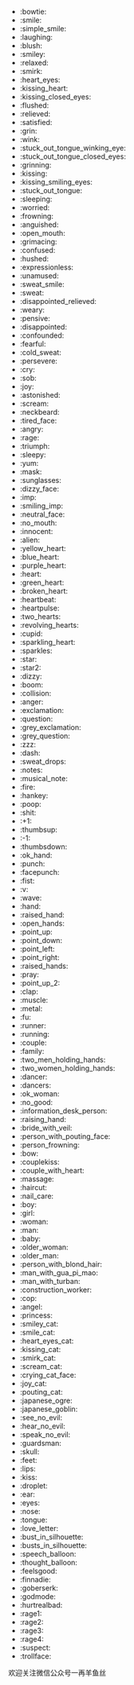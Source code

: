 <ul class="people emojis" id="emoji-people">
      <li><div>
<span id="e_1" class="emoji" data-src="graphics/emojis/bowtie.png"></span>:<span class="name" data-alternative-name="classy, bow, face, formal, fashion, suit, magic, circus"><trans oldtip="bowtie" newtip="领结">bowtie</trans></span>:</div></li>
      <li><div>
<span id="e_2" class="emoji" data-src="graphics/emojis/smile.png"></span>:<span class="name" data-alternative-name="happy, cheerful, face, joy, funny, haha, laugh, like"><trans oldtip="smile" newtip="微笑">smile</trans></span>:</div></li>
      <li><div>
<span id="e_3" class="emoji" data-src="graphics/emojis/simple_smile.png"></span>:<span class="name" data-alternative-name="smile, guy, happy, cheerful, smiling"><trans oldtip="simple_smile" newtip="简单微笑">simple_smile</trans></span>:</div></li>
      <li><div>
<span id="e_4" class="emoji" data-src="graphics/emojis/laughing.png"></span>:<span class="name" data-alternative-name="lol, funny, happy, joy, satisfied, haha, face, glad"><trans oldtip="laughing" newtip="哈哈大笑">laughing</trans></span>:</div></li>
      <li><div>
<span id="e_5" class="emoji" data-src="graphics/emojis/blush.png"></span>:<span class="name" data-alternative-name="face, smile, happy, flushed, crush, embarrassed, shy, joy"><trans oldtip="blush" newtip="脸红">blush</trans></span>:</div></li>
      <li><div>
<span id="e_6" class="emoji" data-src="graphics/emojis/smiley.png"></span>:<span class="name" data-alternative-name="funny, face, happy, joy, haha"><trans oldtip="smiley" newtip="笑笑" style="">smiley</trans></span>:</div></li>
      <li><div>
<span id="e_7" class="emoji" data-src="graphics/emojis/relaxed.png"></span>:<span class="name" data-alternative-name="face, blush, massage, happiness"><trans oldtip="relaxed" newtip="放松">relaxed</trans></span>:</div></li>
      <li><div>
<span id="e_8" class="emoji" data-src="graphics/emojis/smirk.png"></span>:<span class="name" data-alternative-name="face, smile, mean, prank, smug, sarcasm"><trans oldtip="smirk" newtip="傻笑">smirk</trans></span>:</div></li>
      <li><div>
<span id="e_9" class="emoji" data-src="graphics/emojis/heart_eyes.png"></span>:<span class="name" data-alternative-name="heart, love, face, like, affection, valentines, infatuation, crush"><trans oldtip="heart_eyes" newtip="心眼">heart_eyes</trans></span>:</div></li>
      <li><div>
<span id="e_10" class="emoji" data-src="graphics/emojis/kissing_heart.png"></span>:<span class="name" data-alternative-name="heart, kiss, face, love, like, affection, valentines, infatuation"><trans oldtip="kissing_heart" newtip="吻心">kissing_heart</trans></span>:</div></li>
      <li><div>
<span id="e_11" class="emoji" data-src="graphics/emojis/kissing_closed_eyes.png"></span>:<span class="name" data-alternative-name="face, love, like, affection, valentines, infatuation"><trans oldtip="kissing_closed_eyes" newtip="吻闭眼" style="">kissing_closed_eyes</trans></span>:</div></li>
      <li><div>
<span id="e_12" class="emoji" data-src="graphics/emojis/flushed.png"></span>:<span class="name" data-alternative-name="flustered, embarassed, face, blush, shy, flattered"><trans oldtip="flushed" newtip="冲水">flushed</trans></span>:</div></li>
      <li><div>
<span id="e_13" class="emoji" data-src="graphics/emojis/relieved.png"></span>:<span class="name" data-alternative-name="face, relaxed, phew, massage, happiness"><trans oldtip="relieved" newtip="宽慰">relieved</trans></span>:</div></li>
      <li><div>
<span id="e_14" class="emoji" data-src="graphics/emojis/satisfied.png"></span>:<span class="name" data-alternative-name="contented"><trans oldtip="satisfied" newtip="满足感">satisfied</trans></span>:</div></li>
      <li><div>
<span id="e_15" class="emoji" data-src="graphics/emojis/grin.png"></span>:<span class="name" data-alternative-name="happy, smile, face, joy"><trans oldtip="grin" newtip="咧嘴笑">grin</trans></span>:</div></li>
      <li><div>
<span id="e_16" class="emoji" data-src="graphics/emojis/wink.png"></span>:<span class="name" data-alternative-name="flirt, face, happy, mischievous, secret"><trans oldtip="wink" newtip="眨眼">wink</trans></span>:</div></li>
      <li><div>
<span id="e_17" class="emoji" data-src="graphics/emojis/stuck_out_tongue_winking_eye.png"></span>:<span class="name" data-alternative-name="face, prank, childish, playful, mischievous, smile"><trans oldtip="stuck_out_tongue_winking_eye" newtip="突出舌眨眼">stuck_out_tongue_winking_eye</trans></span>:</div></li>
      <li><div>
<span id="e_18" class="emoji" data-src="graphics/emojis/stuck_out_tongue_closed_eyes.png"></span>:<span class="name" data-alternative-name="face, prank, playful, mischievous, smile"><trans oldtip="stuck_out_tongue_closed_eyes" newtip="突出舌闭眼">stuck_out_tongue_closed_eyes</trans></span>:</div></li>
      <li><div>
<span id="e_19" class="emoji" data-src="graphics/emojis/grinning.png"></span>:<span class="name" data-alternative-name="smiling, face, smile, happy, joy"><trans oldtip="grinning" newtip="咧嘴笑">grinning</trans></span>:</div></li>
      <li><div>
<span id="e_20" class="emoji" data-src="graphics/emojis/kissing.png"></span>:<span class="name" data-alternative-name="love, like, face, 3, valentines, infatuation"><trans oldtip="kissing" newtip="接吻">kissing</trans></span>:</div></li>
      <li><div>
<span id="e_21" class="emoji" data-src="graphics/emojis/kissing_smiling_eyes.png"></span>:<span class="name" data-alternative-name="smooch, face, affection, valentines, infatuation"><trans oldtip="kissing_smiling_eyes" newtip="亲吻微笑的眼睛" style="">kissing_smiling_eyes</trans></span>:</div></li>
      <li><div>
<span id="e_22" class="emoji" data-src="graphics/emojis/stuck_out_tongue.png"></span>:<span class="name" data-alternative-name="face, prank, childish, playful, mischievous, smile"><trans oldtip="stuck_out_tongue" newtip="突出舌">stuck_out_tongue</trans></span>:</div></li>
      <li><div>
<span id="e_23" class="emoji" data-src="graphics/emojis/sleeping.png"></span>:<span class="name" data-alternative-name="asleep, face, tired, sleepy, night, zzz"><trans oldtip="sleeping" newtip="沉睡">sleeping</trans></span>:</div></li>
      <li><div>
<span id="e_24" class="emoji" data-src="graphics/emojis/worried.png"></span>:<span class="name" data-alternative-name="frustrated, scared, face, concern, nervous"><trans oldtip="worried" newtip="忧心忡忡">worried</trans></span>:</div></li>
      <li><div>
<span id="e_25" class="emoji" data-src="graphics/emojis/frowning.png"></span>:<span class="name" data-alternative-name="face, aw, what"><trans oldtip="frowning" newtip="皱眉">frowning</trans></span>:</div></li>
      <li><div>
<span id="e_26" class="emoji" data-src="graphics/emojis/anguished.png"></span>:<span class="name" data-alternative-name="face, stunned, nervous"><trans oldtip="anguished" newtip="苦痛">anguished</trans></span>:</div></li>
      <li><div>
<span id="e_27" class="emoji" data-src="graphics/emojis/open_mouth.png"></span>:<span class="name" data-alternative-name="face, surprise, impressed, wow"><trans oldtip="open_mouth" newtip="张开嘴">open_mouth</trans></span>:</div></li>
      <li><div>
<span id="e_28" class="emoji" data-src="graphics/emojis/grimacing.png"></span>:<span class="name" data-alternative-name="face, grimace, teeth"><trans oldtip="grimacing" newtip="鬼脸">grimacing</trans></span>:</div></li>
      <li><div>
<span id="e_29" class="emoji" data-src="graphics/emojis/confused.png"></span>:<span class="name" data-alternative-name="baffled, puzzled, face, indifference, huh, weird, hmmm"><trans oldtip="confused" newtip="迷茫">confused</trans></span>:</div></li>
      <li><div>
<span id="e_30" class="emoji" data-src="graphics/emojis/hushed.png"></span>:<span class="name" data-alternative-name="face, woo, shh,conceal,hide"><trans oldtip="hushed" newtip="静默">hushed</trans></span>:</div></li>
      <li><div>
<span id="e_31" class="emoji" data-src="graphics/emojis/expressionless.png"></span>:<span class="name" data-alternative-name="deadpan, face, indifferent, -_-, meh"><trans oldtip="expressionless" newtip="无表情">expressionless</trans></span>:</div></li>
      <li><div>
<span id="e_32" class="emoji" data-src="graphics/emojis/unamused.png"></span>:<span class="name" data-alternative-name="sarcasm, indifference, bored, straight face, serious"><trans oldtip="unamused" newtip="莫名其妙">unamused</trans></span>:</div></li>
      <li><div>
<span id="e_33" class="emoji" data-src="graphics/emojis/sweat_smile.png"></span>:<span class="name" data-alternative-name="happy, relief, face, hot, laugh"><trans oldtip="sweat_smile" newtip="汗水微笑">sweat_smile</trans></span>:</div></li>
      <li><div>
<span id="e_34" class="emoji" data-src="graphics/emojis/sweat.png"></span>:<span class="name" data-alternative-name="worried, stressed, face, hot, sad, tired, exercise"><trans oldtip="sweat" newtip="汗水">sweat</trans></span>:</div></li>
      <li><div>
<span id="e_35" class="emoji" data-src="graphics/emojis/disappointed_relieved.png"></span>:<span class="name" data-alternative-name="face, phew, sweat, nervous"><trans oldtip="disappointed_relieved" newtip="失望宽慰">disappointed_relieved</trans></span>:</div></li>
      <li><div>
<span id="e_36" class="emoji" data-src="graphics/emojis/weary.png"></span>:<span class="name" data-alternative-name="tired, face, sleepy, sad, frustrated, upset"><trans oldtip="weary" newtip="疲倦">weary</trans></span>:</div></li>
      <li><div>
<span id="e_37" class="emoji" data-src="graphics/emojis/pensive.png"></span>:<span class="name" data-alternative-name="face, sad, depressed, okay, upset"><trans oldtip="pensive" newtip="郁闷">pensive</trans></span>:</div></li>
      <li><div>
<span id="e_38" class="emoji" data-src="graphics/emojis/disappointed.png"></span>:<span class="name" data-alternative-name="sad, lonely, face, upset, depressed"><trans oldtip="disappointed" newtip="失望">disappointed</trans></span>:</div></li>
      <li><div>
<span id="e_39" class="emoji" data-src="graphics/emojis/confounded.png"></span>:<span class="name" data-alternative-name="face, confused, sick, unwell, oops"><trans oldtip="confounded" newtip="弄糊涂">confounded</trans></span>:</div></li>
      <li><div>
<span id="e_40" class="emoji" data-src="graphics/emojis/fearful.png"></span>:<span class="name" data-alternative-name="scared, afraid, nervous, scared, face, terrified, oops, huh"><trans oldtip="fearful" newtip="恐惧">fearful</trans></span>:</div></li>
      <li><div>
<span id="e_41" class="emoji" data-src="graphics/emojis/cold_sweat.png"></span>:<span class="name" data-alternative-name="scared, frightened, nervous, scared, face"><trans oldtip="cold_sweat" newtip="冷汗">cold_sweat</trans></span>:</div></li>
      <li><div>
<span id="e_42" class="emoji" data-src="graphics/emojis/persevere.png"></span>:<span class="name" data-alternative-name="face, sick, no, upset, oops"><trans oldtip="persevere" newtip="坚韧不拔">persevere</trans></span>:</div></li>
      <li><div>
<span id="e_43" class="emoji" data-src="graphics/emojis/cry.png"></span>:<span class="name" data-alternative-name="sad, unhappy, tear, face, tears, depressed, upset"><trans oldtip="cry" newtip="哭">cry</trans></span>:</div></li>
      <li><div>
<span id="e_44" class="emoji" data-src="graphics/emojis/sob.png"></span>:<span class="name" data-alternative-name="sad, unhappy, face, cry, tears, upset, depressed"><trans oldtip="sob" newtip="呜咽">sob</trans></span>:</div></li>
      <li><div>
<span id="e_45" class="emoji" data-src="graphics/emojis/joy.png"></span>:<span class="name" data-alternative-name="happy, happytears, face, cry, tears, weep, haha"><trans oldtip="joy" newtip="喜乐">joy</trans></span>:</div></li>
      <li><div>
<span id="e_46" class="emoji" data-src="graphics/emojis/astonished.png"></span>:<span class="name" data-alternative-name="face, xox, surprised, poisoned"><trans oldtip="astonished" newtip="惊异">astonished</trans></span>:</div></li>
      <li><div>
<span id="e_47" class="emoji" data-src="graphics/emojis/scream.png"></span>:<span class="name" data-alternative-name="halloween, scary, scared, terrified, face, munch, omg"><trans oldtip="scream" newtip="尖叫">scream</trans></span>:</div></li>
      <li><div>
<span id="e_48" class="emoji" data-src="graphics/emojis/neckbeard.png"></span>:<span class="name" data-alternative-name="nerd, geek, nerdy, face, custom_"><trans oldtip="neckbeard" newtip="颈须">neckbeard</trans></span>:</div></li>
      <li><div>
<span id="e_49" class="emoji" data-src="graphics/emojis/tired_face.png"></span>:<span class="name" data-alternative-name="sick, whine, upset, frustrated"><trans oldtip="tired_face" newtip="疲倦脸">tired_face</trans></span>:</div></li>
      <li><div>
<span id="e_50" class="emoji" data-src="graphics/emojis/angry.png"></span>:<span class="name" data-alternative-name="mad, face, annoyed, frustrated"><trans oldtip="angry" newtip="怒气冲冲">angry</trans></span>:</div></li>
      <li><div>
<span id="e_51" class="emoji" data-src="graphics/emojis/rage.png"></span>:<span class="name" data-alternative-name="furious, angry, mad, hate, despise"><trans oldtip="rage" newtip="暴怒">rage</trans></span>:</div></li>
      <li><div>
<span id="e_52" class="emoji" data-src="graphics/emojis/triumph.png"></span>:<span class="name" data-alternative-name="face, gas, phew, proud, pride"><trans oldtip="triumph" newtip="凯旋">triumph</trans></span>:</div></li>
      <li><div>
<span id="e_53" class="emoji" data-src="graphics/emojis/sleepy.png"></span>:<span class="name" data-alternative-name="tired, zzz, face, rest, nap"><trans oldtip="sleepy" newtip="困倦">sleepy</trans></span>:</div></li>
      <li><div>
<span id="e_54" class="emoji" data-src="graphics/emojis/yum.png"></span>:<span class="name" data-alternative-name="delicious, happy, joy, tongue, smile, face, silly, yummy"><trans oldtip="yum" newtip="百胜">yum</trans></span>:</div></li>
      <li><div>
<span id="e_55" class="emoji" data-src="graphics/emojis/mask.png"></span>:<span class="name" data-alternative-name="face, sick, ill, disease"><trans oldtip="mask" newtip="掩模">mask</trans></span>:</div></li>
      <li><div>
<span id="e_56" class="emoji" data-src="graphics/emojis/sunglasses.png"></span>:<span class="name" data-alternative-name="shades, face, cool, smile, summer, beach"><trans oldtip="sunglasses" newtip="太阳镜">sunglasses</trans></span>:</div></li>
      <li><div>
<span id="e_57" class="emoji" data-src="graphics/emojis/dizzy_face.png"></span>:<span class="name" data-alternative-name="ko, spent, unconscious, xox"><trans oldtip="dizzy_face" newtip="头晕面">dizzy_face</trans></span>:</div></li>
      <li><div>
<span id="e_58" class="emoji" data-src="graphics/emojis/imp.png"></span>:<span class="name" data-alternative-name="devil, angry, horns"><trans oldtip="imp" newtip="IMP">imp</trans></span>:</div></li>
      <li><div>
<span id="e_59" class="emoji" data-src="graphics/emojis/smiling_imp.png"></span>:<span class="name" data-alternative-name="devil, horns"><trans oldtip="smiling_imp" newtip="笑脸">smiling_imp</trans></span>:</div></li>
      <li><div>
<span id="e_60" class="emoji" data-src="graphics/emojis/neutral_face.png"></span>:<span class="name" data-alternative-name="indifference, meh"><trans oldtip="neutral_face" newtip="中性面">neutral_face</trans></span>:</div></li>
      <li><div>
<span id="e_61" class="emoji" data-src="graphics/emojis/no_mouth.png"></span>:<span class="name" data-alternative-name="face, hellokitty,silent"><trans oldtip="no_mouth" newtip="无口">no_mouth</trans></span>:</div></li>
      <li><div>
<span id="e_62" class="emoji" data-src="graphics/emojis/innocent.png"></span>:<span class="name" data-alternative-name="angel, face, heaven, halo"><trans oldtip="innocent" newtip="天真无邪">innocent</trans></span>:</div></li>
      <li><div>
<span id="e_63" class="emoji" data-src="graphics/emojis/alien.png"></span>:<span class="name" data-alternative-name="extraterrestrial, UFO, paul, weird, outer_space"><trans oldtip="alien" newtip="外星">alien</trans></span>:</div></li>
      <li><div>
<span id="e_64" class="emoji" data-src="graphics/emojis/yellow_heart.png"></span>:<span class="name" data-alternative-name="heart, love, like, affection, valentines"><trans oldtip="yellow_heart" newtip="黄心">yellow_heart</trans></span>:</div></li>
      <li><div>
<span id="e_65" class="emoji" data-src="graphics/emojis/blue_heart.png"></span>:<span class="name" data-alternative-name="heart, love, like, affection, valentines"><trans oldtip="blue_heart" newtip="蓝心">blue_heart</trans></span>:</div></li>
      <li><div>
<span id="e_66" class="emoji" data-src="graphics/emojis/purple_heart.png"></span>:<span class="name" data-alternative-name="heart, love, like, affection, valentines"><trans oldtip="purple_heart" newtip="紫心">purple_heart</trans></span>:</div></li>
      <li><div>
<span id="e_67" class="emoji" data-src="graphics/emojis/heart.png"></span>:<span class="name" data-alternative-name="heart, love, like, valentines"><trans oldtip="heart" newtip="心">heart</trans></span>:</div></li>
      <li><div>
<span id="e_68" class="emoji" data-src="graphics/emojis/green_heart.png"></span>:<span class="name" data-alternative-name="heart, love, like, affection, valentines"><trans oldtip="green_heart" newtip="绿心">green_heart</trans></span>:</div></li>
      <li><div>
<span id="e_69" class="emoji" data-src="graphics/emojis/broken_heart.png"></span>:<span class="name" data-alternative-name="heart, heartbreak, sad, sorry, break"><trans oldtip="broken_heart" newtip="破碎的心">broken_heart</trans></span>:</div></li>
      <li><div>
<span id="e_70" class="emoji" data-src="graphics/emojis/heartbeat.png"></span>:<span class="name" data-alternative-name="heart, love, like, affection, valentines, pink"><trans oldtip="heartbeat" newtip="心跳">heartbeat</trans></span>:</div></li>
      <li><div>
<span id="e_71" class="emoji" data-src="graphics/emojis/heartpulse.png"></span>:<span class="name" data-alternative-name="heart, like, love, affection, valentines, pink"><trans oldtip="heartpulse" newtip="心脉">heartpulse</trans></span>:</div></li>
      <li><div>
<span id="e_72" class="emoji" data-src="graphics/emojis/two_hearts.png"></span>:<span class="name" data-alternative-name="heart, love, like, affection, valentines"><trans oldtip="two_hearts" newtip="双心">two_hearts</trans></span>:</div></li>
      <li><div>
<span id="e_73" class="emoji" data-src="graphics/emojis/revolving_hearts.png"></span>:<span class="name" data-alternative-name="heart, love, like, affection, valentines"><trans oldtip="revolving_hearts" newtip="旋转心">revolving_hearts</trans></span>:</div></li>
      <li><div>
<span id="e_74" class="emoji" data-src="graphics/emojis/cupid.png"></span>:<span class="name" data-alternative-name="love, like, heart, affection, valentines"><trans oldtip="cupid" newtip="丘比特">cupid</trans></span>:</div></li>
      <li><div>
<span id="e_75" class="emoji" data-src="graphics/emojis/sparkling_heart.png"></span>:<span class="name" data-alternative-name="heart, love, like, affection, valentines"><trans oldtip="sparkling_heart" newtip="闪闪发光的心">sparkling_heart</trans></span>:</div></li>
      <li><div>
<span id="e_76" class="emoji" data-src="graphics/emojis/sparkles.png"></span>:<span class="name" data-alternative-name="stars, shine, shiny, cool, awesome, good, magic"><trans oldtip="sparkles" newtip="火花">sparkles</trans></span>:</div></li>
      <li><div>
<span id="e_77" class="emoji" data-src="graphics/emojis/star.png"></span>:<span class="name" data-alternative-name="night, yellow"><trans oldtip="star" newtip="星星">star</trans></span>:</div></li>
      <li><div>
<span id="e_78" class="emoji" data-src="graphics/emojis/star2.png"></span>:<span class="name" data-alternative-name="night, sparkle, awesome, good, magic"><trans oldtip="star2" newtip="星2">star2</trans></span>:</div></li>
      <li><div>
<span id="e_79" class="emoji" data-src="graphics/emojis/dizzy.png"></span>:<span class="name" data-alternative-name="star, sparkle, shoot, magic"><trans oldtip="dizzy" newtip="头晕">dizzy</trans></span>:</div></li>
      <li><div>
<span id="e_80" class="emoji" data-src="graphics/emojis/boom.png"></span>:<span class="name" data-alternative-name="explosion, bomb, explode, collision, blown"><trans oldtip="boom" newtip="吊臂">boom</trans></span>:</div></li>
      <li><div>
<span id="e_81" class="emoji" data-src="graphics/emojis/collision.png"></span>:<span class="name" data-alternative-name="accident,fight,boom"><trans oldtip="collision" newtip="碰撞">collision</trans></span>:</div></li>
      <li><div>
<span id="e_82" class="emoji" data-src="graphics/emojis/anger.png"></span>:<span class="name" data-alternative-name="angry, mad"><trans oldtip="anger" newtip="愤怒">anger</trans></span>:</div></li>
      <li><div>
<span id="e_83" class="emoji" data-src="graphics/emojis/exclamation.png"></span>:<span class="name" data-alternative-name="heavy_exclamation_mark, danger, surprise, punctuation, wow, warning"><trans oldtip="exclamation" newtip="感叹号">exclamation</trans></span>:</div></li>
      <li><div>
<span id="e_84" class="emoji" data-src="graphics/emojis/question.png"></span>:<span class="name" data-alternative-name="doubt, confused"><trans oldtip="question" newtip="问题">question</trans></span>:</div></li>
      <li><div>
<span id="e_85" class="emoji" data-src="graphics/emojis/grey_exclamation.png"></span>:<span class="name" data-alternative-name="surprise, punctuation, gray, wow, warning"><trans oldtip="grey_exclamation" newtip="灰色感叹号">grey_exclamation</trans></span>:</div></li>
      <li><div>
<span id="e_86" class="emoji" data-src="graphics/emojis/grey_question.png"></span>:<span class="name" data-alternative-name="doubts, gray, huh"><trans oldtip="grey_question" newtip="灰色问题">grey_question</trans></span>:</div></li>
      <li><div>
<span id="e_87" class="emoji" data-src="graphics/emojis/zzz.png"></span>:<span class="name" data-alternative-name="sleep, bored, sleepy, tired"><trans oldtip="zzz" newtip="祖兹">zzz</trans></span>:</div></li>
      <li><div>
<span id="e_88" class="emoji" data-src="graphics/emojis/dash.png"></span>:<span class="name" data-alternative-name="wind, air, fast, shoo, fart, smoke, puff"><trans oldtip="dash" newtip="破折号">dash</trans></span>:</div></li>
      <li><div>
<span id="e_89" class="emoji" data-src="graphics/emojis/sweat_drops.png"></span>:<span class="name" data-alternative-name="water, drip, oops"><trans oldtip="sweat_drops" newtip="汗珠">sweat_drops</trans></span>:</div></li>
      <li><div>
<span id="e_90" class="emoji" data-src="graphics/emojis/notes.png"></span>:<span class="name data-alternative-name=" music="" data-alternative-name="music, score"><trans oldtip="notes" newtip="注记">notes</trans></span>:</div></li>
      <li><div>
<span id="e_91" class="emoji" data-src="graphics/emojis/musical_note.png"></span>:<span class="name" data-alternative-name="music, score, tone, sound"><trans oldtip="musical_note" newtip="乐音">musical_note</trans></span>:</div></li>
      <li><div>
<span id="e_92" class="emoji" data-src="graphics/emojis/fire.png"></span>:<span class="name" data-alternative-name="hot, cook, flame"><trans oldtip="fire" newtip="火">fire</trans></span>:</div></li>
      <li><div>
<span id="e_93" class="emoji" data-src="graphics/emojis/hankey.png"></span>:<span class="name" data-alternative-name="poop, shitface, fail, turd"><trans oldtip="hankey" newtip="汉基">hankey</trans></span>:</div></li>
      <li><div>
<span id="e_94" class="emoji" data-src="graphics/emojis/poop.png"></span>:<span class="name" data-alternative-name="shit, turd"><trans oldtip="poop" newtip="便便">poop</trans></span>:</div></li>
      <li><div>
<span id="e_95" class="emoji" data-src="graphics/emojis/shit.png"></span>:<span class="name" data-alternative-name="poop"><trans oldtip="shit" newtip="他妈的">shit</trans></span>:</div></li>
      <li><div>
<span id="e_96" class="emoji" data-src="graphics/emojis/plus1.png"></span>:<span class="name" data-alternative-name="thumbsup, yes, awesome, good, agree, accept, cool, hand, like">+1</span>:</div></li>
      <li><div>
<span id="e_97" class="emoji" data-src="graphics/emojis/thumbsup.png"></span>:<span class="name" data-alternative-name="like"><trans oldtip="thumbsup" newtip="大拇指">thumbsup</trans></span>:</div></li>
      <li><div>
<span id="e_98" class="emoji" data-src="graphics/emojis/-1.png"></span>:<span class="name" data-alternative-name="thumbsdown, no, dislike, hand">-1</span>:</div></li>
      <li><div>
<span id="e_99" class="emoji" data-src="graphics/emojis/thumbsdown.png"></span>:<span class="name" data-alternative-name="dislike"><trans oldtip="thumbsdown" newtip="大拇指">thumbsdown</trans></span>:</div></li>
      <li><div>
<span id="e_100" class="emoji" data-src="graphics/emojis/ok_hand.png"></span>:<span class="name" data-alternative-name="fingers, limbs, perfect"><trans oldtip="ok_hand" newtip="OK手">ok_hand</trans></span>:</div></li>
      <li><div>
<span id="e_101" class="emoji" data-src="graphics/emojis/punch.png"></span>:<span class="name" data-alternative-name="pound"><trans oldtip="punch" newtip="打孔">punch</trans></span>:</div></li>
      <li><div>
<span id="e_102" class="emoji" data-src="graphics/emojis/facepunch.png"></span>:<span class="name" data-alternative-name="angry, violence, fist, hit, attack, hand"><trans oldtip="facepunch" newtip="侧凸">facepunch</trans></span>:</div></li>
      <li><div>
<span id="e_103" class="emoji" data-src="graphics/emojis/fist.png"></span>:<span class="name" data-alternative-name="fingers, hand, grasp"><trans oldtip="fist" newtip="拳">fist</trans></span>:</div></li>
      <li><div>
<span id="e_104" class="emoji" data-src="graphics/emojis/v.png"></span>:<span class="name" data-alternative-name="peace, deuces, fingers, ohyeah, hand, victory, two">v</span>:</div></li>
      <li><div>
<span id="e_105" class="emoji" data-src="graphics/emojis/wave.png"></span>:<span class="name" data-alternative-name="hi, hello, bye, hands, gesture, goodbye, solong, farewell, palm"><trans oldtip="wave" newtip="波">wave</trans></span>:</div></li>
      <li><div>
<span id="e_106" class="emoji" data-src="graphics/emojis/hand.png"></span>:<span class="name" data-alternative-name="stop, fingers, highfive, palm, ban, raised_hand"><trans oldtip="hand" newtip="手">hand</trans></span>:</div></li>
      <li><div>
<span id="e_107" class="emoji" data-src="graphics/emojis/raised_hand.png"></span>:<span class="name" data-alternative-name="stop"><trans oldtip="raised_hand" newtip="举起的手">raised_hand</trans></span>:</div></li>
      <li><div>
<span id="e_108" class="emoji" data-src="graphics/emojis/open_hands.png"></span>:<span class="name" data-alternative-name="fingers, butterfly"><trans oldtip="open_hands" newtip="张开手">open_hands</trans></span>:</div></li>
      <li><div>
<span id="e_109" class="emoji" data-src="graphics/emojis/point_up.png"></span>:<span class="name" data-alternative-name="hand, fingers, direction"><trans oldtip="point_up" newtip="点向上">point_up</trans></span>:</div></li>
      <li><div>
<span id="e_110" class="emoji" data-src="graphics/emojis/point_down.png"></span>:<span class="name" data-alternative-name="fingers, hand, direction"><trans oldtip="point_down" newtip="点向下">point_down</trans></span>:</div></li>
      <li><div>
<span id="e_111" class="emoji" data-src="graphics/emojis/point_left.png"></span>:<span class="name" data-alternative-name="direction, fingers, hand"><trans oldtip="point_left" newtip="点左">point_left</trans></span>:</div></li>
      <li><div>
<span id="e_112" class="emoji" data-src="graphics/emojis/point_right.png"></span>:<span class="name" data-alternative-name="fingers, hand, direction"><trans oldtip="point_right" newtip="点右">point_right</trans></span>:</div></li>
      <li><div>
<span id="e_113" class="emoji" data-src="graphics/emojis/raised_hands.png"></span>:<span class="name" data-alternative-name="gesture, hooray, yea, celebration"><trans oldtip="raised_hands" newtip="举起的手">raised_hands</trans></span>:</div></li>
      <li><div>
<span id="e_114" class="emoji" data-src="graphics/emojis/pray.png"></span>:<span class="name" data-alternative-name="please, hope, wish, namaste, highfive"><trans oldtip="pray" newtip="祈祷">pray</trans></span>:</div></li>
      <li><div>
<span id="e_115" class="emoji" data-src="graphics/emojis/point_up_2.png"></span>:<span class="name" data-alternative-name="fingers, hand, direction"><trans oldtip="point_up_2" newtip="点向上2">point_up_2</trans></span>:</div></li>
      <li><div>
<span id="e_116" class="emoji" data-src="graphics/emojis/clap.png"></span>:<span class="name" data-alternative-name="hands, praise, applause, congrats, yay"><trans oldtip="clap" newtip="鼓掌">clap</trans></span>:</div></li>
      <li><div>
<span id="e_117" class="emoji" data-src="graphics/emojis/muscle.png"></span>:<span class="name" data-alternative-name="arm, flex, hand, summer, strong"><trans oldtip="muscle" newtip="肌肉">muscle</trans></span>:</div></li>
      <li><div>
<span id="e_118" class="emoji" data-src="graphics/emojis/metal.png"></span>:<span class="name" data-alternative-name="fingers, rocknroll, concert, band, custom_"><trans oldtip="metal" newtip="金属">metal</trans></span>:</div></li>
      <li><div>
<span id="e_119" class="emoji" data-src="graphics/emojis/fu.png"></span>:<span class="name" data-alternative-name="fuck, finger, dislike, thumbsdown, disapprove, no, custom_"><trans oldtip="fu" newtip="傅氏">fu</trans></span>:</div></li>
      <li><div>
<span id="e_120" class="emoji" data-src="graphics/emojis/runner.png"></span>:<span class="name" data-alternative-name="sport, man, walking, exercise, race, running"><trans oldtip="runner" newtip="流道">runner</trans></span>:</div></li>
      <li><div>
<span id="e_121" class="emoji" data-src="graphics/emojis/running.png"></span>:<span class="name" data-alternative-name="sport"><trans oldtip="running" newtip="跑动">running</trans></span>:</div></li>
      <li><div>
<span id="e_122" class="emoji" data-src="graphics/emojis/couple.png"></span>:<span class="name" data-alternative-name="pair, people, human, love, date, dating, like, affection, valentines, marriage"><trans oldtip="couple" newtip="夫妻">couple</trans></span>:</div></li>
      <li><div>
<span id="e_123" class="emoji" data-src="graphics/emojis/family.png"></span>:<span class="name" data-alternative-name="home, parents, child, mom, dad, father, mother, people, human"><trans oldtip="family" newtip="家庭">family</trans></span>:</div></li>
      <li><div>
<span id="e_124" class="emoji" data-src="graphics/emojis/two_men_holding_hands.png"></span>:<span class="name" data-alternative-name="gay, pair, couple, love, like, bromance, friendship, people, human"><trans oldtip="two_men_holding_hands" newtip="两人牵手">two_men_holding_hands</trans></span>:</div></li>
      <li><div>
<span id="e_125" class="emoji" data-src="graphics/emojis/two_women_holding_hands.png"></span>:<span class="name" data-alternative-name="gay, pair, friendship, couple, love, like, female, people, human, lesbian"><trans oldtip="two_women_holding_hands" newtip="两位妇女牵着手">two_women_holding_hands</trans></span>:</div></li>
      <li><div>
<span id="e_126" class="emoji" data-src="graphics/emojis/dancer.png"></span>:<span class="name" data-alternative-name="party, female, girl, woman, fun"><trans oldtip="dancer" newtip="舞蹈家">dancer</trans></span>:</div></li>
      <li><div>
<span id="e_127" class="emoji" data-src="graphics/emojis/dancers.png"></span>:<span class="name" data-alternative-name="party, female, bunny, women, girls"><trans oldtip="dancers" newtip="舞者">dancers</trans></span>:</div></li>
      <li><div>
<span id="e_128" class="emoji" data-src="graphics/emojis/ok_woman.png"></span>:<span class="name" data-alternative-name="women, girl, female, pink, human"><trans oldtip="ok_woman" newtip="好的女人">ok_woman</trans></span>:</div></li>
      <li><div>
<span id="e_129" class="emoji" data-src="graphics/emojis/no_good.png"></span>:<span class="name" data-alternative-name="female, girl, woman, nope"><trans oldtip="no_good" newtip="不好">no_good</trans></span>:</div></li>
      <li><div>
<span id="e_130" class="emoji" data-src="graphics/emojis/information_desk_person.png"></span>:<span class="name" data-alternative-name="female, girl, woman, human"><trans oldtip="information_desk_person" newtip="问讯台人员">information_desk_person</trans></span>:</div></li>
      <li><div>
<span id="e_131" class="emoji" data-src="graphics/emojis/raising_hand.png"></span>:<span class="name" data-alternative-name="female, girl, woman"><trans oldtip="raising_hand" newtip="举起手">raising_hand</trans></span>:</div></li>
      <li><div>
<span id="e_132" class="emoji" data-src="graphics/emojis/bride_with_veil.png"></span>:<span class="name" data-alternative-name="couple, marriage, wedding"><trans oldtip="bride_with_veil" newtip="戴面纱的新娘">bride_with_veil</trans></span>:</div></li>
      <li><div>
<span id="e_133" class="emoji" data-src="graphics/emojis/person_with_pouting_face.png"></span>:<span class="name" data-alternative-name="female, girl, woman"><trans oldtip="person_with_pouting_face" newtip="怒气冲冲的人">person_with_pouting_face</trans></span>:</div></li>
      <li><div>
<span id="e_134" class="emoji" data-src="graphics/emojis/person_frowning.png"></span>:<span class="name" data-alternative-name="female, girl, woman, sad, depressed, discouraged, unhappy"><trans oldtip="person_frowning" newtip="人皱眉">person_frowning</trans></span>:</div></li>
      <li><div>
<span id="e_135" class="emoji" data-src="graphics/emojis/bow.png"></span>:<span class="name" data-alternative-name="man, male, boy"><trans oldtip="bow" newtip="弓">bow</trans></span>:</div></li>
      <li><div>
<span id="e_136" class="emoji" data-src="graphics/emojis/couplekiss.png"></span>:<span class="name" data-alternative-name="pair, valentines, love, like, dating, marriage"><trans oldtip="couplekiss" newtip="双吻">couplekiss</trans></span>:</div></li>
      <li><div>
<span id="e_137" class="emoji" data-src="graphics/emojis/couple_with_heart.png"></span>:<span class="name" data-alternative-name="heart, pair, love, like, affection, human, dating, valentines, marriage"><trans oldtip="couple_with_heart" newtip="心偶">couple_with_heart</trans></span>:</div></li>
      <li><div>
<span id="e_138" class="emoji" data-src="graphics/emojis/massage.png"></span>:<span class="name" data-alternative-name="female, girl, woman, head"><trans oldtip="massage" newtip="按摩">massage</trans></span>:</div></li>
      <li><div>
<span id="e_139" class="emoji" data-src="graphics/emojis/haircut.png"></span>:<span class="name" data-alternative-name="female, girl, woman"><trans oldtip="haircut" newtip="理发">haircut</trans></span>:</div></li>
      <li><div>
<span id="e_140" class="emoji" data-src="graphics/emojis/nail_care.png"></span>:<span class="name" data-alternative-name="manicure, beauty, finger, fashion"><trans oldtip="nail_care" newtip="指甲护理">nail_care</trans></span>:</div></li>
      <li><div>
<span id="e_141" class="emoji" data-src="graphics/emojis/boy.png"></span>:<span class="name" data-alternative-name="man, male, guy, teenager"><trans oldtip="boy" newtip="男孩">boy</trans></span>:</div></li>
      <li><div>
<span id="e_142" class="emoji" data-src="graphics/emojis/girl.png"></span>:<span class="name" data-alternative-name="female, woman, teenager"><trans oldtip="girl" newtip="女孩">girl</trans></span>:</div></li>
      <li><div>
<span id="e_143" class="emoji" data-src="graphics/emojis/woman.png"></span>:<span class="name" data-alternative-name="female, girls, lady"><trans oldtip="woman" newtip="女">woman</trans></span>:</div></li>
      <li><div>
<span id="e_144" class="emoji" data-src="graphics/emojis/man.png"></span>:<span class="name" data-alternative-name="guy, mustache, father, dad, classy, sir, moustache"><trans oldtip="man" newtip="男子汉">man</trans></span>:</div></li>
      <li><div>
<span id="e_145" class="emoji" data-src="graphics/emojis/baby.png"></span>:<span class="name" data-alternative-name="infant, child, boy, girl, toddler"><trans oldtip="baby" newtip="宝贝">baby</trans></span>:</div></li>
      <li><div>
<span id="e_146" class="emoji" data-src="graphics/emojis/older_woman.png"></span>:<span class="name" data-alternative-name="grandma, granny, female, women, girl, lady"><trans oldtip="older_woman" newtip="老年妇女">older_woman</trans></span>:</div></li>
      <li><div>
<span id="e_147" class="emoji" data-src="graphics/emojis/older_man.png"></span>:<span class="name" data-alternative-name="grandpa, grandad, human, male, men"><trans oldtip="older_man" newtip="老年男子">older_man</trans></span>:</div></li>
      <li><div>
<span id="e_148" class="emoji" data-src="graphics/emojis/person_with_blond_hair.png"></span>:<span class="name" data-alternative-name="man, male, boy, blonde, guy"><trans oldtip="person_with_blond_hair" newtip="金发人">person_with_blond_hair</trans></span>:</div></li>
      <li><div>
<span id="e_149" class="emoji" data-src="graphics/emojis/man_with_gua_pi_mao.png"></span>:<span class="name" data-alternative-name="male, boy"><trans oldtip="man_with_gua_pi_mao" newtip="有瓜皮毛的人">man_with_gua_pi_mao</trans></span>:</div></li>
      <li><div>
<span id="e_150" class="emoji" data-src="graphics/emojis/man_with_turban.png"></span>:<span class="name" data-alternative-name="male, indian, hinduism, arabs"><trans oldtip="man_with_turban" newtip="戴头巾的人">man_with_turban</trans></span>:</div></li>
      <li><div>
<span id="e_151" class="emoji" data-src="graphics/emojis/construction_worker.png"></span>:<span class="name" data-alternative-name="male, human, wip, guy, build"><trans oldtip="construction_worker" newtip="建筑工人">construction_worker</trans></span>:</div></li>
      <li><div>
<span id="e_152" class="emoji" data-src="graphics/emojis/cop.png"></span>:<span class="name" data-alternative-name="police, policeman, man, law, legal, enforcement, arrest, 911"><trans oldtip="cop" newtip="警察">cop</trans></span>:</div></li>
      <li><div>
<span id="e_153" class="emoji" data-src="graphics/emojis/angel.png"></span>:<span class="name" data-alternative-name="heaven, wings, halo"><trans oldtip="angel" newtip="安琪尔">angel</trans></span>:</div></li>
      <li><div>
<span id="e_154" class="emoji" data-src="graphics/emojis/princess.png"></span>:<span class="name" data-alternative-name="girl, woman, female, blond, crown, royal, queen"><trans oldtip="princess" newtip="公主">princess</trans></span>:</div></li>
      <li><div>
<span id="e_155" class="emoji" data-src="graphics/emojis/smiley_cat.png"></span>:<span class="name" data-alternative-name="animal, happy, cats"><trans oldtip="smiley_cat" newtip="笑猫">smiley_cat</trans></span>:</div></li>
      <li><div>
<span id="e_156" class="emoji" data-src="graphics/emojis/smile_cat.png"></span>:<span class="name" data-alternative-name="animal, happy, cats"><trans oldtip="smile_cat" newtip="笑猫">smile_cat</trans></span>:</div></li>
      <li><div>
<span id="e_157" class="emoji" data-src="graphics/emojis/heart_eyes_cat.png"></span>:<span class="name" data-alternative-name="heart, animal, love, like, affection, cats, valentines"><trans oldtip="heart_eyes_cat" newtip="心眼猫">heart_eyes_cat</trans></span>:</div></li>
      <li><div>
<span id="e_158" class="emoji" data-src="graphics/emojis/kissing_cat.png"></span>:<span class="name" data-alternative-name="animal, love, cats"><trans oldtip="kissing_cat" newtip="吻猫">kissing_cat</trans></span>:</div></li>
      <li><div>
<span id="e_159" class="emoji" data-src="graphics/emojis/smirk_cat.png"></span>:<span class="name" data-alternative-name="animal, cats"><trans oldtip="smirk_cat" newtip="傻笑猫">smirk_cat</trans></span>:</div></li>
      <li><div>
<span id="e_160" class="emoji" data-src="graphics/emojis/scream_cat.png"></span>:<span class="name" data-alternative-name="animal, cats, munch, scared"><trans oldtip="scream_cat" newtip="尖叫声猫">scream_cat</trans></span>:</div></li>
      <li><div>
<span id="e_161" class="emoji" data-src="graphics/emojis/crying_cat_face.png"></span>:<span class="name" data-alternative-name="animal, sad, tears, weep, cats, upset"><trans oldtip="crying_cat_face" newtip="哭猫脸">crying_cat_face</trans></span>:</div></li>
      <li><div>
<span id="e_162" class="emoji" data-src="graphics/emojis/joy_cat.png"></span>:<span class="name" data-alternative-name="animal, happy, cats, haha, tears"><trans oldtip="joy_cat" newtip="喜猫">joy_cat</trans></span>:</div></li>
      <li><div>
<span id="e_163" class="emoji" data-src="graphics/emojis/pouting_cat.png"></span>:<span class="name" data-alternative-name="animal, sad, unhappy, angry, cats"><trans oldtip="pouting_cat" newtip="嘴猫">pouting_cat</trans></span>:</div></li>
      <li><div>
<span id="e_164" class="emoji" data-src="graphics/emojis/japanese_ogre.png"></span>:<span class="name" data-alternative-name="namahage, monster, red, mask, halloween, scary, creepy, devil, demon"><trans oldtip="japanese_ogre" newtip="日本食人魔">japanese_ogre</trans></span>:</div></li>
      <li><div>
<span id="e_165" class="emoji" data-src="graphics/emojis/japanese_goblin.png"></span>:<span class="name" data-alternative-name="tengu, red, evil, mask, monster, scary, creepy"><trans oldtip="japanese_goblin" newtip="日本妖精">japanese_goblin</trans></span>:</div></li>
      <li><div>
<span id="e_166" class="emoji" data-src="graphics/emojis/see_no_evil.png"></span>:<span class="name" data-alternative-name="monkey, animal, nature, haha"><trans oldtip="see_no_evil" newtip="见无恶">see_no_evil</trans></span>:</div></li>
      <li><div>
<span id="e_167" class="emoji" data-src="graphics/emojis/hear_no_evil.png"></span>:<span class="name" data-alternative-name="animal, monkey, nature"><trans oldtip="hear_no_evil" newtip="不听恶">hear_no_evil</trans></span>:</div></li>
      <li><div>
<span id="e_168" class="emoji" data-src="graphics/emojis/speak_no_evil.png"></span>:<span class="name" data-alternative-name="monkey, animal, nature, omg"><trans oldtip="speak_no_evil" newtip="不说坏话">speak_no_evil</trans></span>:</div></li>
      <li><div>
<span id="e_169" class="emoji" data-src="graphics/emojis/guardsman.png"></span>:<span class="name" data-alternative-name="uk, gb, british, male, guy, royal"><trans oldtip="guardsman" newtip="卫兵">guardsman</trans></span>:</div></li>
      <li><div>
<span id="e_170" class="emoji" data-src="graphics/emojis/skull.png"></span>:<span class="name" data-alternative-name="scary, halloween, dead, skeleton, creepy"><trans oldtip="skull" newtip="头骨">skull</trans></span>:</div></li>
      <li><div>
<span id="e_171" class="emoji" data-src="graphics/emojis/feet.png"></span>:<span class="name" data-alternative-name="animal, tracking, footprints, dog, cat, pet, paw_prints"><trans oldtip="feet" newtip="脚">feet</trans></span>:</div></li>
      <li><div>
<span id="e_172" class="emoji" data-src="graphics/emojis/lips.png"></span>:<span class="name" data-alternative-name="mouth, kiss"><trans oldtip="lips" newtip="双唇">lips</trans></span>:</div></li>
      <li><div>
<span id="e_173" class="emoji" data-src="graphics/emojis/kiss.png"></span>:<span class="name" data-alternative-name="face, lips, love, like, affection, valentines"><trans oldtip="kiss" newtip="吻">kiss</trans></span>:</div></li>
      <li><div>
<span id="e_174" class="emoji" data-src="graphics/emojis/droplet.png"></span>:<span class="name" data-alternative-name="water, drip, faucet, spring"><trans oldtip="droplet" newtip="液滴">droplet</trans></span>:</div></li>
      <li><div>
<span id="e_175" class="emoji" data-src="graphics/emojis/ear.png"></span>:<span class="name" data-alternative-name="face, hear, sound, listen"><trans oldtip="ear" newtip="耳朵">ear</trans></span>:</div></li>
      <li><div>
<span id="e_176" class="emoji" data-src="graphics/emojis/eyes.png"></span>:<span class="name" data-alternative-name="eye-rolling, look, watch, stalk, peek, see"><trans oldtip="eyes" newtip="眼睛">eyes</trans></span>:</div></li>
      <li><div>
<span id="e_177" class="emoji" data-src="graphics/emojis/nose.png"></span>:<span class="name" data-alternative-name="smell, sniff"><trans oldtip="nose" newtip="鼻子">nose</trans></span>:</div></li>
      <li><div>
<span id="e_178" class="emoji" data-src="graphics/emojis/tongue.png"></span>:<span class="name" data-alternative-name="mouth, playful"><trans oldtip="tongue" newtip="舌">tongue</trans></span>:</div></li>
      <li><div>
<span id="e_179" class="emoji" data-src="graphics/emojis/love_letter.png"></span>:<span class="name" data-alternative-name="email, like, affection, envelope, valentines"><trans oldtip="love_letter" newtip="情书">love_letter</trans></span>:</div></li>
      <li><div>
<span id="e_180" class="emoji" data-src="graphics/emojis/bust_in_silhouette.png"></span>:<span class="name" data-alternative-name="user, person, human"><trans oldtip="bust_in_silhouette" newtip="半身像">bust_in_silhouette</trans></span>:</div></li>
      <li><div>
<span id="e_181" class="emoji" data-src="graphics/emojis/busts_in_silhouette.png"></span>:<span class="name" data-alternative-name="user, person, human, group, team"><trans oldtip="busts_in_silhouette" newtip="半身像">busts_in_silhouette</trans></span>:</div></li>
      <li><div>
<span id="e_182" class="emoji" data-src="graphics/emojis/speech_balloon.png"></span>:<span class="name" data-alternative-name="bubble, words, message, talk, chatting"><trans oldtip="speech_balloon" newtip="语音气球">speech_balloon</trans></span>:</div></li>
      <li><div>
<span id="e_183" class="emoji" data-src="graphics/emojis/thought_balloon.png"></span>:<span class="name" data-alternative-name="bubble, cloud, speech, thinking"><trans oldtip="thought_balloon" newtip="思想气球">thought_balloon</trans></span>:</div></li>
      <li><div>
<span id="e_184" class="emoji" data-src="graphics/emojis/feelsgood.png"></span>:<span class="name" data-alternative-name="doom, oldschool"><trans oldtip="feelsgood" newtip="感觉良好">feelsgood</trans></span>:</div></li>
      <li><div>
<span id="e_185" class="emoji" data-src="graphics/emojis/finnadie.png"></span>:<span class="name" data-alternative-name="doom, oldschool"><trans oldtip="finnadie" newtip="鱼翅">finnadie</trans></span>:</div></li>
      <li><div>
<span id="e_186" class="emoji" data-src="graphics/emojis/goberserk.png"></span>:<span class="name" data-alternative-name="doom, rage, bloody, hurt"><trans oldtip="goberserk" newtip="高风">goberserk</trans></span>:</div></li>
      <li><div>
<span id="e_187" class="emoji" data-src="graphics/emojis/godmode.png"></span>:<span class="name" data-alternative-name="doom, oldschool"><trans oldtip="godmode" newtip="戈德模">godmode</trans></span>:</div></li>
      <li><div>
<span id="e_188" class="emoji" data-src="graphics/emojis/hurtrealbad.png"></span>:<span class="name" data-alternative-name="mad, injured, doom, oldschool, custom_"><trans oldtip="hurtrealbad" newtip="哈特拉巴德">hurtrealbad</trans></span>:</div></li>
      <li><div>
<span id="e_189" class="emoji" data-src="graphics/emojis/rage1.png"></span>:<span class="name" data-alternative-name="angry, mad, hate, despise"><trans oldtip="rage1" newtip="雷吉1">rage1</trans></span>:</div></li>
      <li><div>
<span id="e_190" class="emoji" data-src="graphics/emojis/rage2.png"></span>:<span class="name" data-alternative-name="angry, mad, hate, despise"><trans oldtip="rage2" newtip="瑞吉2">rage2</trans></span>:</div></li>
      <li><div>
<span id="e_191" class="emoji" data-src="graphics/emojis/rage3.png"></span>:<span class="name" data-alternative-name="angry, mad, hate, despise"><trans oldtip="rage3" newtip="RAGE 3">rage3</trans></span>:</div></li>
      <li><div>
<span id="e_192" class="emoji" data-src="graphics/emojis/rage4.png"></span>:<span class="name" data-alternative-name="angry, mad, hate, despise"><trans oldtip="rage4" newtip="雷吉4">rage4</trans></span>:</div></li>
      <li><div>
<span id="e_193" class="emoji" data-src="graphics/emojis/suspect.png"></span>:<span class="name" data-alternative-name="mad, custom_"><trans oldtip="suspect" newtip="嫌疑犯">suspect</trans></span>:</div></li>
      <li><div>
<span id="e_194" class="emoji" data-src="graphics/emojis/trollface.png"></span>:<span class="name" data-alternative-name="internet, meme, custom_"><trans oldtip="trollface" newtip="三角面">trollface</trans></span>:</div></li>
    </ul>
欢迎关注微信公众号一再羊鱼丝
